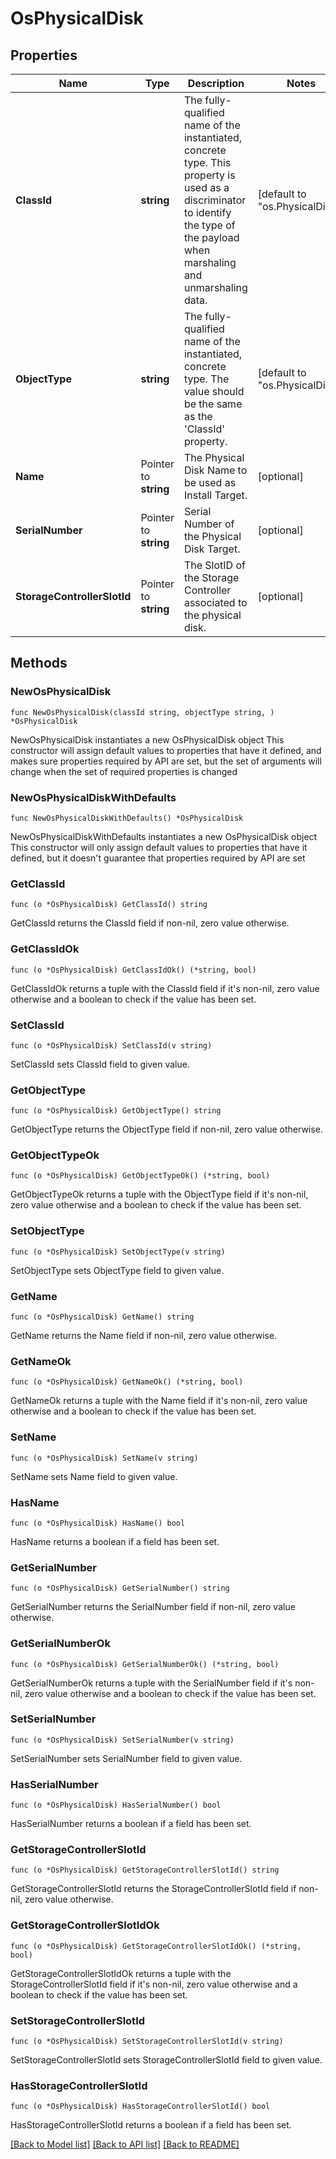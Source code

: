 # OsPhysicalDisk

## Properties

Name | Type | Description | Notes
------------ | ------------- | ------------- | -------------
**ClassId** | **string** | The fully-qualified name of the instantiated, concrete type. This property is used as a discriminator to identify the type of the payload when marshaling and unmarshaling data. | [default to "os.PhysicalDisk"]
**ObjectType** | **string** | The fully-qualified name of the instantiated, concrete type. The value should be the same as the &#39;ClassId&#39; property. | [default to "os.PhysicalDisk"]
**Name** | Pointer to **string** | The Physical Disk Name to be used as Install Target. | [optional] 
**SerialNumber** | Pointer to **string** | Serial Number of the Physical Disk Target. | [optional] 
**StorageControllerSlotId** | Pointer to **string** | The SlotID of the Storage Controller associated to the physical disk. | [optional] 

## Methods

### NewOsPhysicalDisk

`func NewOsPhysicalDisk(classId string, objectType string, ) *OsPhysicalDisk`

NewOsPhysicalDisk instantiates a new OsPhysicalDisk object
This constructor will assign default values to properties that have it defined,
and makes sure properties required by API are set, but the set of arguments
will change when the set of required properties is changed

### NewOsPhysicalDiskWithDefaults

`func NewOsPhysicalDiskWithDefaults() *OsPhysicalDisk`

NewOsPhysicalDiskWithDefaults instantiates a new OsPhysicalDisk object
This constructor will only assign default values to properties that have it defined,
but it doesn't guarantee that properties required by API are set

### GetClassId

`func (o *OsPhysicalDisk) GetClassId() string`

GetClassId returns the ClassId field if non-nil, zero value otherwise.

### GetClassIdOk

`func (o *OsPhysicalDisk) GetClassIdOk() (*string, bool)`

GetClassIdOk returns a tuple with the ClassId field if it's non-nil, zero value otherwise
and a boolean to check if the value has been set.

### SetClassId

`func (o *OsPhysicalDisk) SetClassId(v string)`

SetClassId sets ClassId field to given value.


### GetObjectType

`func (o *OsPhysicalDisk) GetObjectType() string`

GetObjectType returns the ObjectType field if non-nil, zero value otherwise.

### GetObjectTypeOk

`func (o *OsPhysicalDisk) GetObjectTypeOk() (*string, bool)`

GetObjectTypeOk returns a tuple with the ObjectType field if it's non-nil, zero value otherwise
and a boolean to check if the value has been set.

### SetObjectType

`func (o *OsPhysicalDisk) SetObjectType(v string)`

SetObjectType sets ObjectType field to given value.


### GetName

`func (o *OsPhysicalDisk) GetName() string`

GetName returns the Name field if non-nil, zero value otherwise.

### GetNameOk

`func (o *OsPhysicalDisk) GetNameOk() (*string, bool)`

GetNameOk returns a tuple with the Name field if it's non-nil, zero value otherwise
and a boolean to check if the value has been set.

### SetName

`func (o *OsPhysicalDisk) SetName(v string)`

SetName sets Name field to given value.

### HasName

`func (o *OsPhysicalDisk) HasName() bool`

HasName returns a boolean if a field has been set.

### GetSerialNumber

`func (o *OsPhysicalDisk) GetSerialNumber() string`

GetSerialNumber returns the SerialNumber field if non-nil, zero value otherwise.

### GetSerialNumberOk

`func (o *OsPhysicalDisk) GetSerialNumberOk() (*string, bool)`

GetSerialNumberOk returns a tuple with the SerialNumber field if it's non-nil, zero value otherwise
and a boolean to check if the value has been set.

### SetSerialNumber

`func (o *OsPhysicalDisk) SetSerialNumber(v string)`

SetSerialNumber sets SerialNumber field to given value.

### HasSerialNumber

`func (o *OsPhysicalDisk) HasSerialNumber() bool`

HasSerialNumber returns a boolean if a field has been set.

### GetStorageControllerSlotId

`func (o *OsPhysicalDisk) GetStorageControllerSlotId() string`

GetStorageControllerSlotId returns the StorageControllerSlotId field if non-nil, zero value otherwise.

### GetStorageControllerSlotIdOk

`func (o *OsPhysicalDisk) GetStorageControllerSlotIdOk() (*string, bool)`

GetStorageControllerSlotIdOk returns a tuple with the StorageControllerSlotId field if it's non-nil, zero value otherwise
and a boolean to check if the value has been set.

### SetStorageControllerSlotId

`func (o *OsPhysicalDisk) SetStorageControllerSlotId(v string)`

SetStorageControllerSlotId sets StorageControllerSlotId field to given value.

### HasStorageControllerSlotId

`func (o *OsPhysicalDisk) HasStorageControllerSlotId() bool`

HasStorageControllerSlotId returns a boolean if a field has been set.


[[Back to Model list]](../README.md#documentation-for-models) [[Back to API list]](../README.md#documentation-for-api-endpoints) [[Back to README]](../README.md)


